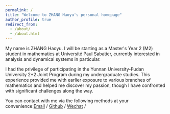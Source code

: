 ```yaml
---
permalink: /
title: "Welcome to ZHANG Haoyu's personal homepage"
author_profile: true
redirect_from: 
  - /about/
  - /about.html
---
```


My name is ZHANG Haoyu. I will be starting as a Master's Year 2 (M2) student in mathematics at Université Paul Sabatier, currently interested in analysis and dynamical systems in particular. 

I had the privilege of participating in the Yunnan University-Fudan University 2+2 Joint Program during my undergraduate studies. This experience provided me with earlier exposure to various branches of mathematics and helped me discover my passion, though I have confronted with significant challenges along the way.

You can contact with me via the following methods at your convenience:[Email](zhanghaoyufr@126.com) / [Github](https://github.com/hawkzhy) / [Wechat](../images/wechat.jpg) /
